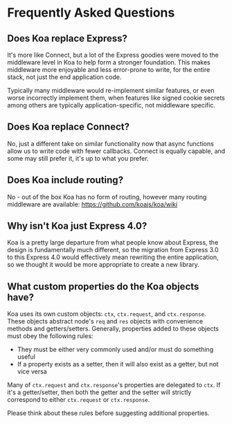 # Frequently Asked Questions

## Does Koa replace Express?

It's more like Connect, but a lot of the Express goodies
were moved to the middleware level in Koa to help form
a stronger foundation. This makes middleware more enjoyable
and less error-prone to write, for the entire stack, not
just the end application code.

Typically many middleware would
re-implement similar features, or even worse incorrectly implement them,
when features like signed cookie secrets among others are typically application-specific,
not middleware specific.

## Does Koa replace Connect?

No, just a different take on similar functionality
now that async functions allow us to write code with fewer
callbacks. Connect is equally capable, and some may still prefer it,
it's up to what you prefer.

## Does Koa include routing?

No - out of the box Koa has no form of routing, however
many routing middleware are available: https://github.com/koajs/koa/wiki

## Why isn't Koa just Express 4.0?

Koa is a pretty large departure from what people know about Express,
the design is fundamentally much different, so the migration from
Express 3.0 to this Express 4.0 would effectively mean rewriting
the entire application, so we thought it would be more appropriate
to create a new library.

## What custom properties do the Koa objects have?

Koa uses its own custom objects: `ctx`, `ctx.request`, and `ctx.response`.
These objects abstract node's `req` and `res` objects with convenience methods and getters/setters.
Generally, properties added to these objects must obey the following rules:

- They must be either very commonly used and/or must do something useful
- If a property exists as a setter, then it will also exist as a getter, but not vice versa

Many of `ctx.request` and `ctx.response`'s properties are delegated to `ctx`.
If it's a getter/setter, then both the getter and the setter will strictly
correspond to either `ctx.request` or `ctx.response`.

Please think about these rules before suggesting additional properties.
